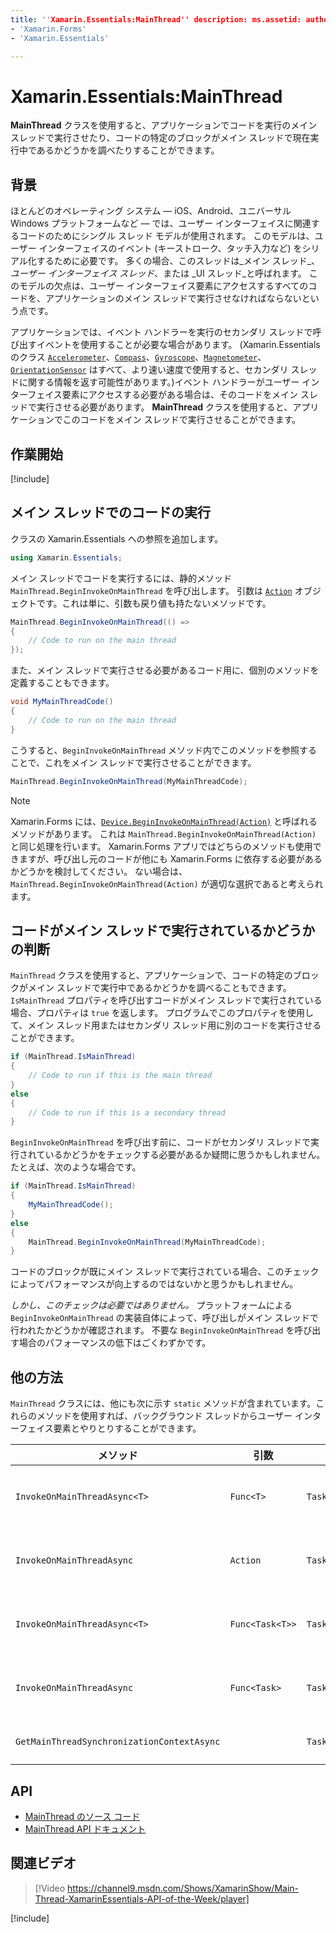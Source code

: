 ```yaml
---
title: ''Xamarin.Essentials:MainThread'' description: ms.assetid: author: ms.custom: ms.author: ms.date: no-loc:
- 'Xamarin.Forms'
- 'Xamarin.Essentials'

---
```


# <a name="xamarinessentials-mainthread"></a>Xamarin.Essentials:MainThread

**MainThread** クラスを使用すると、アプリケーションでコードを実行のメイン スレッドで実行させたり、コードの特定のブロックがメイン スレッドで現在実行中であるかどうかを調べたりすることができます。

## <a name="background"></a>背景

ほとんどのオペレーティング システム — iOS、Android、ユニバーサル Windows プラットフォームなど — では、ユーザー インターフェイスに関連するコードのためにシングル スレッド モデルが使用されます。 このモデルは、ユーザー インターフェイスのイベント (キーストローク、タッチ入力など) をシリアル化するために必要です。 多くの場合、このスレッドは_メイン スレッド_、_ユーザー インターフェイス スレッド_、または _UI スレッド_と呼ばれます。 このモデルの欠点は、ユーザー インターフェイス要素にアクセスするすべてのコードを、アプリケーションのメイン スレッドで実行させなければならないという点です。

アプリケーションでは、イベント ハンドラーを実行のセカンダリ スレッドで呼び出すイベントを使用することが必要な場合があります。 (Xamarin.Essentials のクラス [`Accelerometer`](accelerometer.md)、[`Compass`](compass.md)、[`Gyroscope`](gyroscope.md)、[`Magnetometer`](magnetometer.md)、[`OrientationSensor`](orientation-sensor.md) はすべて、より速い速度で使用すると、セカンダリ スレッドに関する情報を返す可能性があります。)イベント ハンドラーがユーザー インターフェイス要素にアクセスする必要がある場合は、そのコードをメイン スレッドで実行させる必要があります。 **MainThread** クラスを使用すると、アプリケーションでこのコードをメイン スレッドで実行させることができます。

## <a name="get-started"></a>作業開始

[!include[](~/essentials/includes/get-started.md)]

## <a name="running-code-on-the-main-thread"></a>メイン スレッドでのコードの実行

クラスの Xamarin.Essentials への参照を追加します。

```csharp
using Xamarin.Essentials;
```

メイン スレッドでコードを実行するには、静的メソッド `MainThread.BeginInvokeOnMainThread` を呼び出します。 引数は [`Action`](xref:System.Action) オブジェクトです。これは単に、引数も戻り値も持たないメソッドです。

```csharp
MainThread.BeginInvokeOnMainThread(() =>
{
    // Code to run on the main thread
});
```

また、メイン スレッドで実行させる必要があるコード用に、個別のメソッドを定義することもできます。

```csharp
void MyMainThreadCode()
{
    // Code to run on the main thread
}
```

こうすると、`BeginInvokeOnMainThread` メソッド内でこのメソッドを参照することで、これをメイン スレッドで実行させることができます。

```csharp
MainThread.BeginInvokeOnMainThread(MyMainThreadCode);
```

> [!NOTE]
> Xamarin.Forms には、[`Device.BeginInvokeOnMainThread(Action)`](https://docs.microsoft.com/dotnet/api/xamarin.forms.device.begininvokeonmainthread) と呼ばれるメソッドがあります。
> これは `MainThread.BeginInvokeOnMainThread(Action)` と同じ処理を行います。
> Xamarin.Forms アプリではどちらのメソッドも使用できますが、呼び出し元のコードが他にも Xamarin.Forms に依存する必要があるかどうかを検討してください。 ない場合は、`MainThread.BeginInvokeOnMainThread(Action)` が適切な選択であると考えられます。

## <a name="determining-if-code-is-running-on-the-main-thread"></a>コードがメイン スレッドで実行されているかどうかの判断

`MainThread` クラスを使用すると、アプリケーションで、コードの特定のブロックがメイン スレッドで実行中であるかどうかを調べることもできます。 `IsMainThread` プロパティを呼び出すコードがメイン スレッドで実行されている場合、プロパティは `true` を返します。 プログラムでこのプロパティを使用して、メイン スレッド用またはセカンダリ スレッド用に別のコードを実行させることができます。

```csharp
if (MainThread.IsMainThread)
{
    // Code to run if this is the main thread
}
else
{
    // Code to run if this is a secondary thread
}
```

`BeginInvokeOnMainThread` を呼び出す前に、コードがセカンダリ スレッドで実行されているかどうかをチェックする必要があるか疑問に思うかもしれません。たとえば、次のような場合です。

```csharp
if (MainThread.IsMainThread)
{
    MyMainThreadCode();
}
else
{
    MainThread.BeginInvokeOnMainThread(MyMainThreadCode);
}
```

コードのブロックが既にメイン スレッドで実行されている場合、このチェックによってパフォーマンスが向上するのではないかと思うかもしれません。

_しかし、このチェックは必要ではありません。_ プラットフォームによる `BeginInvokeOnMainThread` の実装自体によって、呼び出しがメイン スレッドで行われたかどうかが確認されます。 不要な `BeginInvokeOnMainThread` を呼び出す場合のパフォーマンスの低下はごくわずかです。

## <a name="additional-methods"></a>他の方法

`MainThread` クラスには、他にも次に示す `static` メソッドが含まれています。これらのメソッドを使用すれば、バックグラウンド スレッドからユーザー インターフェイス要素とやりとりすることができます。

| メソッド | 引数 | 戻り値 | 目的 |
|---|---|---|---|
| `InvokeOnMainThreadAsync<T>` | `Func<T>` | `Task<T>` | メイン スレッド上で `Func<T>` を呼び出し、それが完了するまで待機します。 |
| `InvokeOnMainThreadAsync` | `Action` | `Task` | メイン スレッド上で `Action` を呼び出し、それが完了するまで待機します。 |
| `InvokeOnMainThreadAsync<T>`| `Func<Task<T>>` | `Task<T>` | メイン スレッド上で `Func<Task<T>>` を呼び出し、それが完了するまで待機します。 |
| `InvokeOnMainThreadAsync` | `Func<Task>` | `Task` | メイン スレッド上で `Func<Task>` を呼び出し、それが完了するまで待機します。 |
| `GetMainThreadSynchronizationContextAsync` | | `Task<SynchronizationContext>` | メイン スレッドの `SynchronizationContext` を返します。 |

## <a name="api"></a>API

- [MainThread のソース コード](https://github.com/xamarin/Essentials/tree/master/Xamarin.Essentials/MainThread)
- [MainThread API ドキュメント](xref:Xamarin.Essentials.MainThread)

## <a name="related-video"></a>関連ビデオ

> [!Video https://channel9.msdn.com/Shows/XamarinShow/Main-Thread-XamarinEssentials-API-of-the-Week/player]

[!include[](~/essentials/includes/xamarin-show-essentials.md)]

